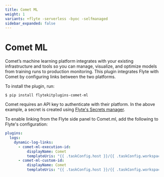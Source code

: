 ```yaml
---
title: Comet ML
weight: 1
variants: +flyte -serverless -byoc -selfmanaged
sidebar_expanded: false
---
```


# Comet ML

Comet’s machine learning platform integrates with your existing infrastructure and tools so you can manage, visualize, and optimize models from training runs to production monitoring. This plugin integrates Flyte with Comet by configuring links between the two platforms.

To install the plugin, run:

```shell
$ pip install flytekitplugins-comet-ml
```

Comet requires an API key to authenticate with their platform. In the above example, a secret is created using
[Flyte's Secrets manager](../../../deployment/flyte-configuration/secrets).

To enable linking from the Flyte side panel to Comet.ml, add the following to Flyte's configuration:

```yaml
plugins:
  logs:
    dynamic-log-links:
      - comet-ml-execution-id:
          displayName: Comet
          templateUris: "{{ .taskConfig.host }}/{{ .taskConfig.workspace }}/{{ .taskConfig.project_name }}/{{ .executionName }}{{ .nodeId }}{{ .taskRetryAttempt }}{{ .taskConfig.link_suffix }}"
      - comet-ml-custom-id:
          displayName: Comet
          templateUris: "{{ .taskConfig.host }}/{{ .taskConfig.workspace }}/{{ .taskConfig.project_name }}/{{ .taskConfig.experiment_key }}"
```

